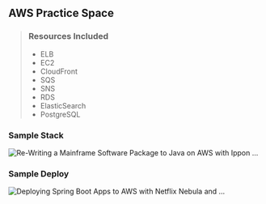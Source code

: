 ## AWS Practice Space

> ### Resources Included
>  - ELB
>  - EC2
>  - CloudFront
>  - SQS
>  - SNS
>  - RDS
>  - ElasticSearch
>  - PostgreSQL

### Sample Stack
![Re-Writing a Mainframe Software Package to Java on AWS with Ippon ...](https://d2908q01vomqb2.cloudfront.net/77de68daecd823babbb58edb1c8e14d7106e83bb/2018/11/08/Ippon-Microservices-1.jpg)

### Sample Deploy
![Deploying Spring Boot Apps to AWS with Netflix Nebula and ...](https://programmaticponderings.files.wordpress.com/2018/05/debianpackageworkflow121.png)
